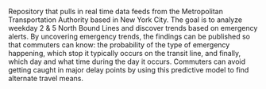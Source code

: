 Repository that pulls in real time data feeds from the Metropolitan Transportation Authority based in New York City. The goal is to analyze weekday 2 & 5 North Bound Lines and discover trends based on emergency alerts. By uncovering emergency trends, the findings can be published so that commuters can know: the probability of the type of emergency happening, which stop it typically occurs on the transit line, and finally, which day and what time during the day it occurs. Commuters can avoid getting caught in major delay points by using this predictive model to find alternate travel means.
